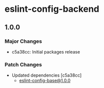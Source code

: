# eslint-config-backend

## 1.0.0

### Major Changes

- c5a38cc: Initial packages release

### Patch Changes

- Updated dependencies [c5a38cc]
  - eslint-config-base@1.0.0
